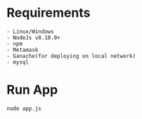 # Requirements

    - Linux/Windows
    - NodeJs v8.10.0+
    - npm
    - Metamask
    - Ganache(for deploying on local network)
    - mysql

# Run App

```
node app.js
```



